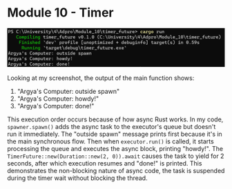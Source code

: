 # Module 10 - Timer

![Image when theres a print outside of the spawn method](./msg_outside_spawn.png)

Looking at my screenshot, the output of the main function shows:

1. "Argya's Computer: outside spawn"
2. "Argya's Computer: howdy!"
3. "Argya's Computer: done!"

This execution order occurs because of how async Rust works. In my code, `spawner.spawn()` adds the async task to the executor's queue but doesn't run it immediately. The "outside spawn" message prints first because it's in the main synchronous flow. Then when `executor.run()` is called, it starts processing the queue and executes the async block, printing "howdy!". The `TimerFuture::new(Duration::new(2, 0)).await` causes the task to yield for 2 seconds, after which execution resumes and "done!" is printed. This demonstrates the non-blocking nature of async code, the task is suspended during the timer wait without blocking the thread.